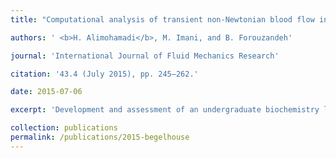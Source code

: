 ```yaml
---
title: "Computational analysis of transient non-Newtonian blood flow in magnetic targeting drug delivery in stenosed carotid bifurcation artery [[Link]](http://www.dl.begellhouse.com/journals/71cb29ca5b40f8f8,304222ec597a09e9,4659173124a8152d.html)"

authors: ' <b>H. Alimohamadi</b>, M. Imani, and B. Forouzandeh'

journal: 'International Journal of Fluid Mechanics Research'

citation: '43.4 (July 2015), pp. 245–262.'

date: 2015-07-06

excerpt: 'Development and assessment of an undergraduate biochemistry laboratory course seeking to &quot;teach science like we do science&quot;.'

collection: publications
permalink: /publications/2015-begelhouse
---
```



